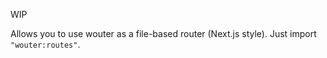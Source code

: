 WIP

Allows you to use wouter as a file-based router (Next.js style). Just import `"wouter:routes"`.
